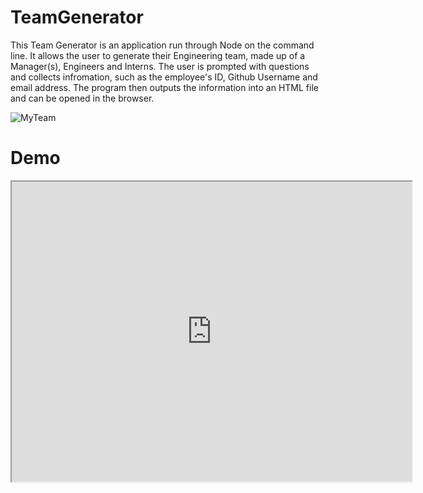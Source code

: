 # TeamGenerator

This Team Generator is an application run through Node on the command line. It allows the user to generate their Engineering team, made up of a Manager(s), Engineers and Interns. The user is prompted with questions and collects infromation, such as the employee's ID, Github Username and email address. The program then outputs the information into an HTML file and can be opened in the browser. 

![MyTeam](https://user-images.githubusercontent.com/65461462/97823278-58195400-1c6d-11eb-9570-9c81f5545208.PNG)

# Demo

<iframe src="https://drive.google.com/file/d/1hI1Be_ba_mu56t6KczxOaKQCWiDfzD0y/preview" width="640" height="480"></iframe>
